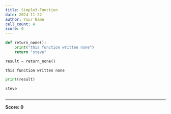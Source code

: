 ```yaml
---
title: Simple3-Function
date: 2024-11-22
author: Your Name
cell_count: 4
score: 0
---
```


```python
def return_none():
    print("this function written none")
    return "steve"
```


```python
result = return_none()
```

    this function written none



```python
print(result)
```

    steve



```python

```


---
**Score: 0**
